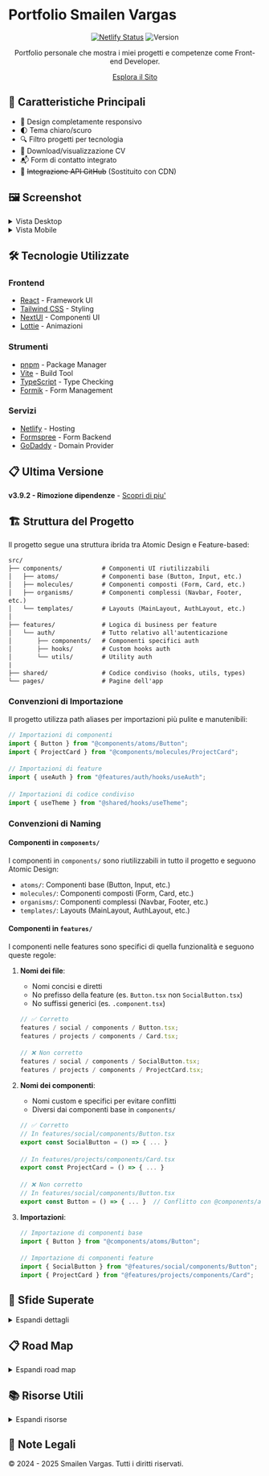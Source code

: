 # Portfolio Smailen Vargas

<div align="center">

[![Netlify Status](https://api.netlify.com/api/v1/badges/33b32928-0abb-4427-ac58-3f980cfc51ed/deploy-status)](https://app.netlify.com/sites/smailenvargas/deploys)
![Version](https://img.shields.io/github/package-json/v/Smailen5/portfolio-website.svg)

Portfolio personale che mostra i miei progetti e competenze come Front-end Developer.

[Esplora il Sito](https://smailenvargas.com)

</div>

## 🌟 Caratteristiche Principali

- 📱 Design completamente responsivo
- 🌓 Tema chiaro/scuro
- 🔍 Filtro progetti per tecnologia
- 📄 Download/visualizzazione CV
- 📬 Form di contatto integrato
- 🔄 ~~Integrazione API GitHub~~ (Sostituito con CDN)

## 🖼️ Screenshot

<details>
<summary>Vista Desktop</summary>
<img src="/src/assets/screenshot/sito-desktop.jpeg" alt="Vista Desktop">
</details>

<details>
<summary>Vista Mobile</summary>
<img src="/src/assets/screenshot/sito-smartphone.jpeg" alt="Vista Mobile">
</details>

## 🛠️ Tecnologie Utilizzate

### Frontend

- [React](https://react.dev/) - Framework UI
- [Tailwind CSS](https://tailwindcss.com/) - Styling
- [NextUI](https://nextui.org/) - Componenti UI
- [Lottie](https://airbnb.io/lottie/) - Animazioni

### Strumenti

- [pnpm](https://pnpm.io/) - Package Manager
- [Vite](https://vitejs.dev/) - Build Tool
- [TypeScript](https://www.typescriptlang.org/) - Type Checking
- [Formik](https://formik.org/) - Form Management

### Servizi

- [Netlify](https://www.netlify.com/) - Hosting
- [Formspree](https://formspree.io/) - Form Backend
- [GoDaddy](https://www.godaddy.com/) - Domain Provider

## 📋 Ultima Versione
**v3.9.2 - Rimozione dipendenze** - [Scopri di piu'](release/v3.9.2.md)

## 🏗️ Struttura del Progetto

Il progetto segue una struttura ibrida tra Atomic Design e Feature-based:

```
src/
├── components/           # Componenti UI riutilizzabili
│   ├── atoms/            # Componenti base (Button, Input, etc.)
│   ├── molecules/        # Componenti composti (Form, Card, etc.)
│   ├── organisms/        # Componenti complessi (Navbar, Footer, etc.)
│   └── templates/        # Layouts (MainLayout, AuthLayout, etc.)
│
├── features/             # Logica di business per feature
│   └── auth/             # Tutto relativo all'autenticazione
│       ├── components/   # Componenti specifici auth
│       ├── hooks/        # Custom hooks auth
│       └── utils/        # Utility auth
|
├── shared/               # Codice condiviso (hooks, utils, types)
└── pages/                # Pagine dell'app
```

### Convenzioni di Importazione

Il progetto utilizza path aliases per importazioni più pulite e manutenibili:

```typescript
// Importazioni di componenti
import { Button } from "@components/atoms/Button";
import { ProjectCard } from "@components/molecules/ProjectCard";

// Importazioni di feature
import { useAuth } from "@features/auth/hooks/useAuth";

// Importazioni di codice condiviso
import { useTheme } from "@shared/hooks/useTheme";
```

### Convenzioni di Naming

#### Componenti in `components/`

I componenti in `components/` sono riutilizzabili in tutto il progetto e seguono Atomic Design:

- `atoms/`: Componenti base (Button, Input, etc.)
- `molecules/`: Componenti composti (Form, Card, etc.)
- `organisms/`: Componenti complessi (Navbar, Footer, etc.)
- `templates/`: Layouts (MainLayout, AuthLayout, etc.)

#### Componenti in `features/`

I componenti nelle features sono specifici di quella funzionalità e seguono queste regole:

1. **Nomi dei file**:

   - Nomi concisi e diretti
   - No prefisso della feature (es. `Button.tsx` non `SocialButton.tsx`)
   - No suffissi generici (es. `.component.tsx`)

   ```typescript
   // ✅ Corretto
   features / social / components / Button.tsx;
   features / projects / components / Card.tsx;

   // ❌ Non corretto
   features / social / components / SocialButton.tsx;
   features / projects / components / ProjectCard.tsx;
   ```

2. **Nomi dei componenti**:

   - Nomi custom e specifici per evitare conflitti
   - Diversi dai componenti base in `components/`

   ```typescript
   // ✅ Corretto
   // In features/social/components/Button.tsx
   export const SocialButton = () => { ... }

   // In features/projects/components/Card.tsx
   export const ProjectCard = () => { ... }

   // ❌ Non corretto
   // In features/social/components/Button.tsx
   export const Button = () => { ... }  // Conflitto con @components/atoms/Button
   ```

3. **Importazioni**:

   ```typescript
   // Importazione di componenti base
   import { Button } from "@components/atoms/Button";

   // Importazione di componenti feature
   import { SocialButton } from "@features/social/components/Button";
   import { ProjectCard } from "@features/projects/components/Card";
   ```

## 🎯 Sfide Superate

<details>
<summary>Espandi dettagli</summary>

- **Responsive Design**: Creare un portfolio che sia non solo visivamente accattivante, ma anche altamente funzionale, adattabile a diverse dimensioni di schermo.
- **Progetti Interattivi**: Ogni progetto include una immagine di anteprima, le tecnologie utilizzate e un link alla demo o al repository GitHub.
- **Form di Contatto**: Form per permettere agli utenti di contattarmi direttamente dal sito.
- **API GitHub**: Implementare la API di GitHub per recuperare la repository con i progetti.
</details>

## 📋 Road Map

<details>
<summary>Espandi road map</summary>

- [x] Download/visualizzazione CV
- [x] Filtro progetti per tecnologia
- [x] Dark mode automatica/manuale
- [ ] Animazioni avanzate
- [ ] Tracciamento esperienza tecnologie
- [ ] ~~Server e database progetti~~ (Cancellato)
- [ ] ~~Temi multipli~~ (Cancellato)
</details>

## 📚 Risorse Utili

<details>
<summary>Espandi risorse</summary>

- [Tailwind CSS Docs](https://tailwindcss.com/docs)
- [Formik Docs](https://formik.org/docs)
- [React Docs](https://react.dev/)
- [Icons8](https://icons8.it/icons/)
</details>

## 📝 Note Legali

© 2024 - 2025 Smailen Vargas. Tutti i diritti riservati.
